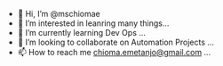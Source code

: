 - 👋 Hi, I’m @mschiomae
- 👀 I’m interested in leanring many things...
- 🌱 I’m currently learning Dev Ops ...
- 💞️ I’m looking to collaborate on Automation Projects ...
- 📫 How to reach me chioma.emetanjo@gmail.com ...

<!---
mschiomae/mschiomae is a ✨ special ✨ repository because its `README.md` (this file) appears on your GitHub profile.
You can click the Preview link to take a look at your changes.
--->
